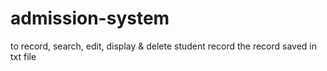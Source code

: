 # admission-system

to record, search, edit, display & delete student record
the record saved in txt file
